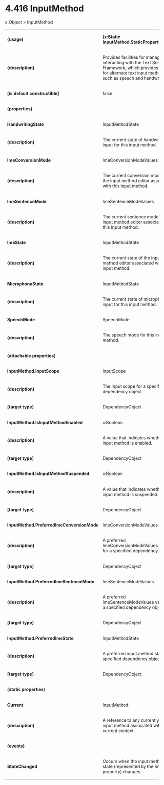 <html dir="LTR" xmlns:mshelp="http://msdn.microsoft.com/mshelp" xmlns:ddue="http://ddue.schemas.microsoft.com/authoring/2003/5" xmlns:xlink="http://www.w3.org/1999/xlink" xmlns:tool="http://www.microsoft.com/tooltip"><body><input type="hidden" id="userDataCache" class="userDataStyle"><input type="hidden" id="hiddenScrollOffset"><img id="dropDownImage" style="display:none; height:0; width:0;" src="../local/drpdown.gif"><img id="dropDownHoverImage" style="display:none; height:0; width:0;" src="../local/drpdown_orange.gif"><img id="collapseImage" style="display:none; height:0; width:0;" src="../local/collapse.gif"><img id="expandImage" style="display:none; height:0; width:0;" src="../local/exp.gif"><img id="collapseAllImage" style="display:none; height:0; width:0;" src="../local/collall.gif"><img id="expandAllImage" style="display:none; height:0; width:0;" src="../local/expall.gif"><img id="copyImage" style="display:none; height:0; width:0;" src="../local/copycode.gif"><img id="copyHoverImage" style="display:none; height:0; width:0;" src="../local/copycodeHighlight.gif"><div id="header"><h1 class="heading">4.416 InputMethod</h1></div><div id="mainSection"><div id="mainBody"><div id="allHistory" class="saveHistory" onsave="saveAll()" onload="loadAll()"></div>




<p xmlns:wsd="http://wsdev.schemas.microsoft.com/authoring/2008/2" xmlns:msxsl="urn:schemas-microsoft-com:xslt" xmlns:script="urn:script" xmlns:build="urn:build">
<div id="sectionSection0" class="section" name="collapseableSection"><content xmlns="http://ddue.schemas.microsoft.com/authoring/2003/5" xmlns:wsd="http://wsdev.schemas.microsoft.com/authoring/2008/2" xmlns:msxsl="urn:schemas-microsoft-com:xslt" xmlns:script="urn:script" xmlns:build="urn:build">
				</content></div><div id="sectionSection1" class="section" name="collapseableSection"><content xmlns="http://ddue.schemas.microsoft.com/authoring/2003/5" xmlns:wsd="http://wsdev.schemas.microsoft.com/authoring/2008/2" xmlns:msxsl="urn:schemas-microsoft-com:xslt" xmlns:script="urn:script" xmlns:build="urn:build">
					<p xmlns="">
						<mshelp:link keywords="32151b2e-6b09-45cd-afba-003da191b81a" tabindex="0">x:Object</mshelp:link> &gt; InputMethod</p>
					<p xmlns=""><b></b></p><table class="ProtocolAuthoredTable" xmlns=""><tr>
								<td>
									<p>
										<b>(usage)</b>
									</p>
								</td>
								<td>
									<p>
										<b>{x:Static InputMethod.StaticPropertyName}</b>
									</p>
								</td>
							</tr><tr>
							<td>
								<p>
									<b>(description)</b>
								</p>
							</td>
							<td>
								<p>Provides facilities for managing and interacting with the Text Services Framework, which provides support for alternate text input methods such as speech and handwriting.</p>
							</td>
						</tr><tr>
							<td>
								<p>
									<b>[is default constructible]</b>
								</p>
							</td>
							<td>
								<p>false</p>
							</td>
						</tr><tr>
							<td>
								<p>
									<b>(properties)</b>
								</p>
							</td>
							<td>
							</td>
						</tr><tr>
							<td>
								<p>
									<b>HandwritingState</b>
								</p>
							</td>
							<td>
								<p>
									<mshelp:link keywords="270dcc47-8401-413c-bf1e-8335249dadd8" tabindex="0">InputMethodState</mshelp:link>
								</p>
							</td>
						</tr><tr>
							<td>
								<p>
									<b>(description)</b>
								</p>
							</td>
							<td>
								<p>The current state of handwriting input for this input method.</p>
							</td>
						</tr><tr>
							<td>
								<p>
									<b>ImeConversionMode</b>
								</p>
							</td>
							<td>
								<p>
									<mshelp:link keywords="c08fffc3-0a84-4169-87e1-922fa5b42399" tabindex="0">ImeConversionModeValues</mshelp:link>
								</p>
							</td>
						</tr><tr>
							<td>
								<p>
									<b>(description)</b>
								</p>
							</td>
							<td>
								<p>The current conversion mode for the input method editor associated with this input method.</p>
							</td>
						</tr><tr>
							<td>
								<p>
									<b>ImeSentenceMode</b>
								</p>
							</td>
							<td>
								<p>
									<mshelp:link keywords="815f6471-34c9-48db-b88b-a2a5b6dbe60c" tabindex="0">ImeSentenceModeValues</mshelp:link>
								</p>
							</td>
						</tr><tr>
							<td>
								<p>
									<b>(description)</b>
								</p>
							</td>
							<td>
								<p>The current sentence mode for the input method editor associated with this input method.</p>
							</td>
						</tr><tr>
							<td>
								<p>
									<b>ImeState</b>
								</p>
							</td>
							<td>
								<p>
									<mshelp:link keywords="270dcc47-8401-413c-bf1e-8335249dadd8" tabindex="0">InputMethodState</mshelp:link>
								</p>
							</td>
						</tr><tr>
							<td>
								<p>
									<b>(description)</b>
								</p>
							</td>
							<td>
								<p>The current state of the input method editor associated with this input method.</p>
							</td>
						</tr><tr>
							<td>
								<p>
									<b>MicrophoneState</b>
								</p>
							</td>
							<td>
								<p>
									<mshelp:link keywords="270dcc47-8401-413c-bf1e-8335249dadd8" tabindex="0">InputMethodState</mshelp:link>
								</p>
							</td>
						</tr><tr>
							<td>
								<p>
									<b>(description)</b>
								</p>
							</td>
							<td>
								<p>The current state of microphone input for this input method.</p>
							</td>
						</tr><tr>
							<td>
								<p>
									<b>SpeechMode</b>
								</p>
							</td>
							<td>
								<p>
									<mshelp:link keywords="c8b628dd-1aee-4b1e-9c05-2e45693e9f4a" tabindex="0">SpeechMode</mshelp:link>
								</p>
							</td>
						</tr><tr>
							<td>
								<p>
									<b>(description)</b>
								</p>
							</td>
							<td>
								<p>The speech mode for this input method.</p>
							</td>
						</tr><tr>
							<td>
								<p>
									<b>(attachable properties)</b>
								</p>
							</td>
							<td>
							</td>
						</tr><tr>
							<td>
								<p>
									<b>InputMethod.InputScope</b>
								</p>
							</td>
							<td>
								<p>
									<mshelp:link keywords="2dca8feb-27ef-4ceb-a605-28f538b07409" tabindex="0">InputScope</mshelp:link>
								</p>
							</td>
						</tr><tr>
							<td>
								<p>
									<b>(description)</b>
								</p>
							</td>
							<td>
								<p>The input scope for a specified dependency object.</p>
							</td>
						</tr><tr>
							<td>
								<p>
									<b>[target type]</b>
								</p>
							</td>
							<td>
								<p>
									<mshelp:link keywords="35952578-1b00-44af-ab0a-4726a2e04bd8" tabindex="0">DependencyObject</mshelp:link>
								</p>
							</td>
						</tr><tr>
							<td>
								<p>
									<b>InputMethod.IsInputMethodEnabled</b>
								</p>
							</td>
							<td>
								<p>
									<mshelp:link keywords="934eeeff-1802-4c73-8f40-1d34cbec94e5" tabindex="0">x:Boolean</mshelp:link>
								</p>
							</td>
						</tr><tr>
							<td>
								<p>
									<b>(description)</b>
								</p>
							</td>
							<td>
								<p>A value that indicates whether this input method is enabled.</p>
							</td>
						</tr><tr>
							<td>
								<p>
									<b>[target type]</b>
								</p>
							</td>
							<td>
								<p>
									<mshelp:link keywords="35952578-1b00-44af-ab0a-4726a2e04bd8" tabindex="0">DependencyObject</mshelp:link>
								</p>
							</td>
						</tr><tr>
							<td>
								<p>
									<b>InputMethod.IsInputMethodSuspended</b>
								</p>
							</td>
							<td>
								<p>
									<mshelp:link keywords="934eeeff-1802-4c73-8f40-1d34cbec94e5" tabindex="0">x:Boolean</mshelp:link>
								</p>
							</td>
						</tr><tr>
							<td>
								<p>
									<b>(description)</b>
								</p>
							</td>
							<td>
								<p>A value that indicates whether this input method is suspended.</p>
							</td>
						</tr><tr>
							<td>
								<p>
									<b>[target type]</b>
								</p>
							</td>
							<td>
								<p>
									<mshelp:link keywords="35952578-1b00-44af-ab0a-4726a2e04bd8" tabindex="0">DependencyObject</mshelp:link>
								</p>
							</td>
						</tr><tr>
							<td>
								<p>
									<b>InputMethod.PreferredImeConversionMode</b>
								</p>
							</td>
							<td>
								<p>
									<mshelp:link keywords="c08fffc3-0a84-4169-87e1-922fa5b42399" tabindex="0">ImeConversionModeValues</mshelp:link>
								</p>
							</td>
						</tr><tr>
							<td>
								<p>
									<b>(description)</b>
								</p>
							</td>
							<td>
								<p>A preferred ImeConversionModeValues value for a specified dependency object.</p>
							</td>
						</tr><tr>
							<td>
								<p>
									<b>[target type]</b>
								</p>
							</td>
							<td>
								<p>
									<mshelp:link keywords="35952578-1b00-44af-ab0a-4726a2e04bd8" tabindex="0">DependencyObject</mshelp:link>
								</p>
							</td>
						</tr><tr>
							<td>
								<p>
									<b>InputMethod.PreferredImeSentenceMode</b>
								</p>
							</td>
							<td>
								<p>
									<mshelp:link keywords="815f6471-34c9-48db-b88b-a2a5b6dbe60c" tabindex="0">ImeSentenceModeValues</mshelp:link>
								</p>
							</td>
						</tr><tr>
							<td>
								<p>
									<b>(description)</b>
								</p>
							</td>
							<td>
								<p>A preferred ImeSentenceModeValues value for a specified dependency object.</p>
							</td>
						</tr><tr>
							<td>
								<p>
									<b>[target type]</b>
								</p>
							</td>
							<td>
								<p>
									<mshelp:link keywords="35952578-1b00-44af-ab0a-4726a2e04bd8" tabindex="0">DependencyObject</mshelp:link>
								</p>
							</td>
						</tr><tr>
							<td>
								<p>
									<b>InputMethod.PreferredImeState</b>
								</p>
							</td>
							<td>
								<p>
									<mshelp:link keywords="270dcc47-8401-413c-bf1e-8335249dadd8" tabindex="0">InputMethodState</mshelp:link>
								</p>
							</td>
						</tr><tr>
							<td>
								<p>
									<b>(description)</b>
								</p>
							</td>
							<td>
								<p>A preferred input method state for a specified dependency object.</p>
							</td>
						</tr><tr>
							<td>
								<p>
									<b>[target type]</b>
								</p>
							</td>
							<td>
								<p>
									<mshelp:link keywords="35952578-1b00-44af-ab0a-4726a2e04bd8" tabindex="0">DependencyObject</mshelp:link>
								</p>
							</td>
						</tr><tr>
							<td>
								<p>
									<b>(static properties)</b>
								</p>
							</td>
							<td>
							</td>
						</tr><tr>
							<td>
								<p>
									<b>Current</b>
								</p>
							</td>
							<td>
								<p>InputMethod</p>
							</td>
						</tr><tr>
							<td>
								<p>
									<b>(description)</b>
								</p>
							</td>
							<td>
								<p>A reference to any currently active input method associated with the current context.</p>
							</td>
						</tr><tr>
							<td>
								<p>
									<b>(events)</b>
								</p>
							</td>
							<td>
							</td>
						</tr><tr>
							<td>
								<p>
									<b>StateChanged</b>
								</p>
							</td>
							<td>
								<p>Occurs when the input method state (represented by the ImeState property) changes.</p>
							</td>
						</tr></table>
				</content></div><!--[if gte IE 5]>
			<tool:tip element="languageFilterToolTip" avoidmouse="false"/>
		<![endif]--></div><a name="feedback"></a><span></span></div></body></html>
